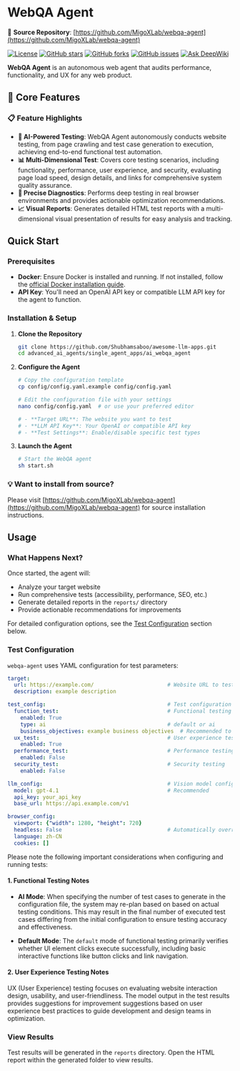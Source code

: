 # WebQA Agent

🌟 **Source Repository**: [https://github.com/MigoXLab/webqa-agent](https://github.com/MigoXLab/webqa-agent)

<!-- badges -->
<p align="left">
  <a href="https://github.com/MigoXLab/webqa-agent/blob/main/LICENSE"><img src="https://img.shields.io/github/license/MigoXLab/webqa-agent" alt="License"></a>
  <a href="https://github.com/MigoXLab/webqa-agent/stargazers"><img src="https://img.shields.io/github/stars/MigoXLab/webqa-agent" alt="GitHub stars"></a>
  <a href="https://github.com/MigoXLab/webqa-agent/network/members"><img src="https://img.shields.io/github/forks/MigoXLab/webqa-agent" alt="GitHub forks"></a>
  <a href="https://github.com/MigoXLab/webqa-agent/issues"><img src="https://img.shields.io/github/issues/MigoXLab/webqa-agent" alt="GitHub issues"></a>
  <a href="https://deepwiki.com/MigoXLab/webqa-agent"><img src="https://deepwiki.com/badge.svg" alt="Ask DeepWiki"></a>
</p>


**WebQA Agent** is an autonomous web agent that audits performance, functionality, and UX for any web product.

## 🚀 Core Features

### 📋 Feature Highlights

- **🤖 AI-Powered Testing**: WebQA Agent autonomously conducts website testing, from page crawling and test case generation to execution, achieving end-to-end functional test automation.
- **📊 Multi-Dimensional Test**: Covers core testing scenarios, including functionality, performance, user experience, and security, evaluating page load speed, design details, and links for comprehensive system quality assurance.
- **🎯 Precise Diagnostics**: Performs deep testing in real browser environments and provides actionable optimization recommendations.
- **📈 Visual Reports**: Generates detailed HTML test reports with a multi-dimensional visual presentation of results for easy analysis and tracking.


## Quick Start

### Prerequisites

- **Docker**: Ensure Docker is installed and running. If not installed, follow the [official Docker installation guide](https://docs.docker.com/get-started/get-docker/).
- **API Key**: You'll need an OpenAI API key or compatible LLM API key for the agent to function.

### Installation & Setup

1. **Clone the Repository**
   ```bash
   git clone https://github.com/Shubhamsaboo/awesome-llm-apps.git
   cd advanced_ai_agents/single_agent_apps/ai_webqa_agent
   ```

2. **Configure the Agent**
   ```bash
   # Copy the configuration template
   cp config/config.yaml.example config/config.yaml
   
   # Edit the configuration file with your settings
   nano config/config.yaml  # or use your preferred editor
   
   # - **Target URL**: The website you want to test
   # - **LLM API Key**: Your OpenAI or compatible API key
   # - **Test Settings**: Enable/disable specific test types
   ```

4. **Launch the Agent**
   ```bash
   # Start the WebQA agent
   sh start.sh
   ```

### 💡 **Want to install from source?** 

Please visit [https://github.com/MigoXLab/webqa-agent](https://github.com/MigoXLab/webqa-agent) for source installation instructions. 

## Usage

### What Happens Next?

Once started, the agent will:
- Analyze your target website
- Run comprehensive tests (accessibility, performance, SEO, etc.)
- Generate detailed reports in the `reports/` directory
- Provide actionable recommendations for improvements

For detailed configuration options, see the [Test Configuration](#test-configuration) section below.

### Test Configuration

`webqa-agent` uses YAML configuration for test parameters:

```yaml
target:
  url: https://example.com/                       # Website URL to test
  description: example description

test_config:                                      # Test configuration
  function_test:                                  # Functional testing
    enabled: True
    type: ai                                      # default or ai
    business_objectives: example business objectives  # Recommended to include test scope, e.g., test search functionality
  ux_test:                                        # User experience testing
    enabled: True
  performance_test:                               # Performance testing
    enabled: False
  security_test:                                  # Security testing
    enabled: False

llm_config:                                       # Vision model configuration, currently supports OpenAI SDK compatible format only
  model: gpt-4.1                                  # Recommended
  api_key: your_api_key
  base_url: https://api.example.com/v1

browser_config:
  viewport: {"width": 1280, "height": 720}
  headless: False                                 # Automatically overridden to True in Docker environment
  language: zh-CN
  cookies: []
```

Please note the following important considerations when configuring and running tests:

#### 1. Functional Testing Notes

- **AI Mode**: When specifying the number of test cases to generate in the configuration file, the system may re-plan based on based on actual testing conditions. This may result in the final number of executed test cases differing from the initial configuration to ensure testing accuracy and effectiveness.

- **Default Mode**: The `default` mode of functional testing primarily verifies whether UI element clicks execute successfully, including basic interactive functions like button clicks and link navigation.

#### 2. User Experience Testing Notes

UX (User Experience) testing focuses on evaluating website interaction design, usability, and user-friendliness. The model output in the test results provides suggestions for improvement suggestions based on user experience best practices to guide development and design teams in optimization.

### View Results

Test results will be generated in the `reports` directory. Open the HTML report within the generated folder to view results.